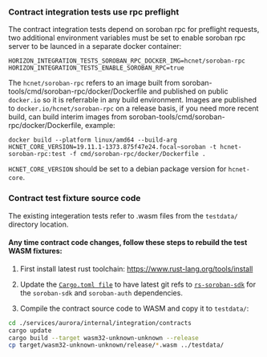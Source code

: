 ### Contract integration tests use rpc preflight
The contract integration tests depend on soroban rpc for preflight requests, two additional environment variables must be set to enable soroban rpc server to be launced in a separate docker container:
```
HORIZON_INTEGRATION_TESTS_SOROBAN_RPC_DOCKER_IMG=hcnet/soroban-rpc
HORIZON_INTEGRATION_TESTS_ENABLE_SOROBAN_RPC=true
```

The `hcnet/soroban-rpc` refers to an image built from soroban-tools/cmd/soroban-rpc/docker/Dockerfile and published on public `docker.io` so it is referrable in any build environment. Images are published to `docker.io/hcnet/soroban-rpc` on a release basis, if you need more recent build, can build interim images from soroban-tools/cmd/soroban-rpc/docker/Dockerfile, example:

```
docker build --platform linux/amd64 --build-arg HCNET_CORE_VERSION=19.11.1-1373.875f47e24.focal~soroban -t hcnet-soroban-rpc:test -f cmd/soroban-rpc/docker/Dockerfile .
```

`HCNET_CORE_VERSION` should be set to a debian package version for `hcnet-core`.

### Contract test fixture source code

The existing integeration tests refer to .wasm files from the `testdata/` directory location.

#### Any time contract code changes, follow these steps to rebuild the test WASM fixtures:

1. First install latest rust toolchain:
https://www.rust-lang.org/tools/install

2. Update the [`Cargo.toml file`](./Cargo.toml) to have latest git refs to
[`rs-soroban-sdk`](https://github.com/sanjayhashcash/rs-soroban-sdk) for the `soroban-sdk` and `soroban-auth` dependencies.

3. Compile the contract source code to WASM and copy it to `testdata/`:

```bash
cd ./services/aurora/internal/integration/contracts
cargo update
cargo build --target wasm32-unknown-unknown --release
cp target/wasm32-unknown-unknown/release/*.wasm ../testdata/
```
